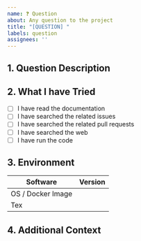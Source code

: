 ```yaml
---
name: ❓ Question
about: Any question to the project
title: "[QUESTION] "
labels: question
assignees: ''
---
```


## 1. Question Description

<!-- A clear and concise description of what the question is. -->

## 2. What I have Tried

<!--
What have you tried to solve the question?

If you have tried any steps listed below, please check the box by adding an `x`
inside the brackets. For example:

- [x] I have ...
-->

- [ ] I have read the documentation
- [ ] I have searched the related issues
- [ ] I have searched the related pull requests
- [ ] I have searched the web
- [ ] I have run the code

## 3. Environment

<!--
If you have run the code, please provide the environment information.

For example:

| Software             | Version        |
| -------------------- | -------------- |
| OS / Docker Image    | Windows 11     |
| Tex                  | TexLive 2024   |
-->

| Software             | Version        |
| -------------------- | -------------- |
| OS / Docker Image    |                |
| Tex                  |                |

## 4. Additional Context

<!-- Add any other context or screenshots about the question here. -->